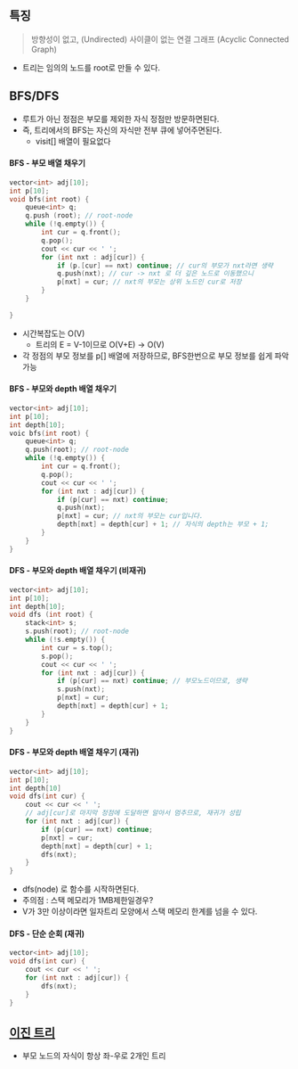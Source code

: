 ## 특징
> 방향성이 없고, (Undirected)
> 사이클이 없는 연결 그래프 (Acyclic Connected Graph)
- 트리는 임의의 노드를 root로 만들 수 있다.
## BFS/DFS
- 루트가 아닌 정점은 부모를 제외한 자식 정점만 방문하면된다.
- 즉, 트리에서의 BFS는 자신의 자식만 전부 큐에 넣어주면된다.
	- visit[] 배열이 필요없다
#### BFS - 부모 배열 채우기
```cpp
vector<int> adj[10];
int p[10];
void bfs(int root) {
	queue<int> q;
	q.push (root); // root-node
	while (!q.empty()) {
		int cur = q.front();
		q.pop();
		cout << cur << ' ';
		for (int nxt : adj[cur]) {
			if (p.[cur] == nxt) continue; // cur의 부모가 nxt라면 생략
			q.push(nxt); // cur -> nxt 로 더 깊은 노드로 이동했으니
			p[nxt] = cur; // nxt의 부모는 상위 노드인 cur로 저장
		}
	}
	
}
```
- 시간복잡도는 O(V)
	- 트리의 E = V-1이므로 O(V+E) -> O(V)
- 각 정점의 부모 정보를 p[] 배열에 저장하므로, BFS한번으로 부모 정보를 쉽게 파악 가능

#### BFS - 부모와 depth 배열 채우기
```cpp
vector<int> adj[10];
int p[10];
int depth[10];
voic bfs(int root) {
	queue<int> q;
	q.push(root); // root-node
	while (!q.empty()) {
		int cur = q.front();
		q.pop();
		cout << cur << ' ';
		for (int nxt : adj[cur]) {
			if (p[cur] == nxt) continue;
			q.push(nxt);
			p[nxt] = cur; // nxt의 부모는 cur입니다.
			depth[nxt] = depth[cur] + 1; // 자식의 depth는 부모 + 1;
		}
	}
}
```

#### DFS - 부모와 depth 배열 채우기 (비재귀)
```cpp
vector<int> adj[10];
int p[10];
int depth[10];
void dfs (int root) {
	stack<int> s;
	s.push(root); // root-node
	while (!s.empty()) {
		int cur = s.top();
		s.pop(); 
		cout << cur << ' ';
		for (int nxt : adj[cur]) {
			if (p[cur] == nxt) continue; // 부모노드이므로, 생략
			s.push(nxt);
			p[nxt] = cur;
			depth[nxt] = depth[cur] + 1;
		}
	}
}
```
#### DFS - 부모와 depth 배열 채우기 (재귀)
```cpp
vector<int> adj[10];
int p[10];
int depth[10]
void dfs(int cur) {
	cout << cur << ' ';
	// adj[cur]로 마지막 정점에 도달하면 알아서 멈추므로, 재귀가 성립
	for (int nxt : adj[cur]) {
		if (p[cur] == nxt) continue;
		p[nxt] = cur;
		depth[nxt] = depth[cur] + 1;
		dfs(nxt);
	}
}
```
- dfs(node) 로 함수를 시작하면된다.
- 주의점 : 스택 메모리가 1MB제한일경우?
- V가 3만 이상이라면 일자트리 모양에서 스택 메모리 한계를 넘을 수 있다.
#### DFS - 단순 순회 (재귀)
```cpp
vector<int> adj[10];
void dfs(int cur) {
	cout << cur << ' ';
	for (int nxt : adj[cur]) {
		dfs(nxt);
	}
}
```


## [이진 트리](obsidian://open?vault=TIL&file=Algorithm%2FBinary%20Tree%20(%EC%9D%B4%EC%A7%84%20%ED%8A%B8%EB%A6%AC))
- 부모 노드의 자식이 항상 좌-우로 2개인 트리
